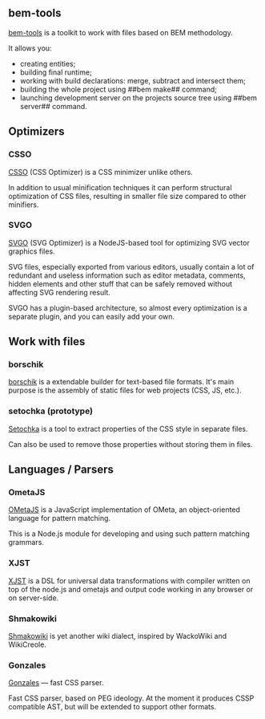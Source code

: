 ## bem-tools
[bem-tools](/tools/bem/bem-tools) is a toolkit to work with files
based on BEM methodology.

It allows you:
  * creating entities;
  * building final runtime;
  * working with build declarations: merge, subtract and intersect them;
  * building the whole project using ##bem make## command;
  * launching development server on the projects source tree using ##bem server## command.

## Optimizers
### CSSO
[CSSO](/tools/optimizers/csso) (CSS Optimizer) is a CSS minimizer unlike others.

In addition to usual minification techniques it can perform structural optimization of CSS files,
resulting in smaller file size compared to other minifiers.

### SVGO
[SVGO](/tools/optimizers/svgo) (SVG Optimizer) is a NodeJS-based tool for optimizing SVG vector graphics files.

SVG files, especially exported from various editors, usually contain a lot of redundant and useless information
such as editor metadata, comments, hidden elements and other stuff that can be safely removed without affecting
SVG rendering result.

SVGO has a plugin-based architecture, so almost every optimization is a separate plugin, and you can easily
add your own.

## Work with files
### borschik
[borschik](/tools/optimizers/borschik) is a extendable builder for text-based file formats.
It's main purpose is the assembly of static files for web projects (CSS, JS, etc.).

### setochka (prototype)
[Setochka](https://github.com/afelix/setochka) is a tool to extract properties of the CSS style in separate files.

Can also be used to remove those properties without storing them in files.

## Languages / Parsers
### OmetaJS
[OMetaJS](https://github.com/veged/ometa-js#ometajs-) is a JavaScript implementation of OMeta, an object-oriented
language for pattern matching.

This is a Node.js module for developing and using such pattern matching grammars.

### XJST
[XJST](http://en.bem.info/tools/templating-engines/xjst/) is a DSL for universal data transformations
with compiler written on top of the node.js and ometajs and output code working in any browser or on server-side.

### Shmakowiki
[Shmakowiki](https://github.com/veged/shmakowiki) is yet another wiki dialect, inspired by WackoWiki and WikiCreole.

### Gonzales
[Gonzales](https://github.com/css/gonzales) — fast CSS parser.

Fast CSS parser, based on PEG ideology. At the moment it produces CSSP compatible AST, but will be extended to support other formats.
